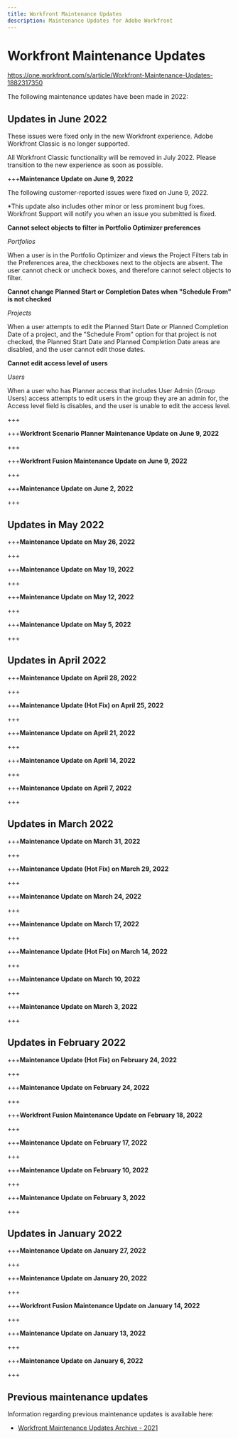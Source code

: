 ```yaml
---
title: Workfront Maintenance Updates
description: Maintenance Updates for Adobe Workfront
---
```


# Workfront Maintenance Updates

<https://one.workfront.com/s/article/Workfront-Maintenance-Updates-1882317350>

The following maintenance updates have been made in 2022:

## Updates in June 2022

These issues were fixed only in the new Workfront experience. Adobe Workfront Classic is no longer supported. 

All Workfront Classic functionality will be removed in July 2022. Please transition to the new experience as soon as possible.

+++**Maintenance Update on June 9, 2022**

The following customer-reported issues were fixed on June 9, 2022.

*This update also includes other minor or less prominent bug fixes. Workfront Support will notify you when an issue you submitted is fixed.

**Cannot select objects to filter in Portfolio Optimizer preferences**

*Portfolios*

When a user is in the Portfolio Optimizer and views the Project Filters tab in the Preferences area, the checkboxes next to the objects are absent. The user cannot check or uncheck boxes, and therefore cannot select objects to filter.

**Cannot change Planned Start or Completion Dates when "Schedule From" is not checked**

*Projects*

When a user attempts to edit the Planned Start Date or Planned Completion Date of a project, and the "Schedule From" option for that project is not checked, the Planned Start Date and Planned Completion Date areas are disabled, and the user cannot edit those dates.

**Cannot edit access level of users**

*Users*

When a user who has Planner access that includes User Admin (Group Users) access attempts to edit users in the group they are an admin for, the Access level field is disables, and the user is unable to edit the access level.

+++

+++**Workfront Scenario Planner Maintenance Update on June 9, 2022**

+++

+++**Workfront Fusion Maintenance Update on June 9, 2022**

+++

+++**Maintenance Update on June 2, 2022**

+++


## Updates in May 2022

+++**Maintenance Update on May 26, 2022**

+++

+++**Maintenance Update on May 19, 2022**

+++

+++**Maintenance Update on May 12, 2022**

+++

+++**Maintenance Update on May 5, 2022**

+++


## Updates in April 2022

+++**Maintenance Update on April 28, 2022**

+++

+++**Maintenance Update (Hot Fix) on April 25, 2022**

+++

+++**Maintenance Update on April 21, 2022**

+++

+++**Maintenance Update on April 14, 2022**

+++

+++**Maintenance Update on April 7, 2022**

+++


## Updates in March 2022

+++**Maintenance Update on March 31, 2022**

+++

+++**Maintenance Update (Hot Fix) on March 29, 2022**

+++

+++**Maintenance Update on March 24, 2022**

+++

+++**Maintenance Update on March 17, 2022**

+++

+++**Maintenance Update (Hot Fix) on March 14, 2022**

+++

+++**Maintenance Update on March 10, 2022**

+++

+++**Maintenance Update on March 3, 2022**

+++


## Updates in February 2022

+++**Maintenance Update (Hot Fix) on February 24, 2022**

+++

+++**Maintenance Update on February 24, 2022**

+++

+++**Workfront Fusion Maintenance Update on February 18, 2022**

+++

+++**Maintenance Update on February 17, 2022**

+++

+++**Maintenance Update on February 10, 2022**

+++

+++**Maintenance Update on February 3, 2022**

+++


## Updates in January 2022

+++**Maintenance Update on January 27, 2022**

+++

+++**Maintenance Update on January 20, 2022**

+++

+++**Workfront Fusion Maintenance Update on January 14, 2022**

+++

+++**Maintenance Update on January 13, 2022**

+++

+++**Maintenance Update on January 6, 2022**

+++

## Previous maintenance updates

Information regarding previous maintenance updates is available here:

* [Workfront Maintenance Updates Archive - 2021](2021-updates.md)
